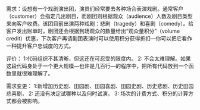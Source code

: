 需求：设想有一个戏剧演出团，演员们经常要去各种场合表演戏剧。通常客户（customer）会指定几出剧目，而剧团则根据观众（audience）人数及剧目类型来向客户收费。该团目前出演两种戏剧：悲剧（tragedy）和喜剧（comedy）。给客户发出账单时，剧团还会根据到场观众的数量给出“观众量积分”（volume credit）优惠，下次客户再请剧团表演时可以使用积分获得折扣—你可以把它看作一种提升客户忠诚度的方式。

评价：
1:代码组织不甚清晰，但这还在可忍受的限度内。
2: 不会太难理解。如果这段代码身处于一个更大规模—也许是几百行—的程序中，把所有代码放到一个函数里就很难理解了。

需求变更：
1:新增加历史剧、田园剧、田园喜剧、田园史剧、历史悲剧、历史田园悲喜剧，
2: 还没有决定试哪种以及何时试演。
3: 场次的计费方式、积分的计算方式都会被影响。
